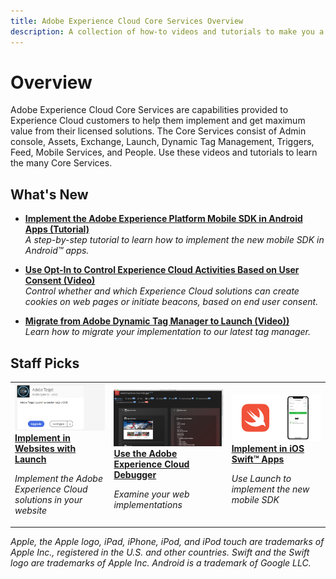 ```yaml
---
title: Adobe Experience Cloud Core Services Overview
description: A collection of how-to videos and tutorials to make you a power-user of Adobe Experience Cloud Core Services
---
```


# Overview

Adobe Experience Cloud Core Services are capabilities provided to Experience Cloud customers to help them implement and get maximum value from their licensed solutions.
The Core Services consist of Admin console, Assets, Exchange, Launch, Dynamic Tag Management, Triggers, Feed, Mobile Services, and People.
Use these videos and tutorials to learn the many Core Services.

## What's New

* **[Implement the Adobe Experience Platform Mobile SDK in Android Apps (Tutorial)](https://docs.adobe.com/content/help/en/experience-cloud/implementing-in-mobile-android-apps-with-launch/index.html)**
    <br>
    *A step-by-step tutorial to learn how to implement the new mobile SDK in Android&trade; apps.*

* **[Use Opt-In to Control Experience Cloud Activities Based on User Consent (Video)](id-service/use-opt-in-to-control-experience-cloud-activities-based-on-user-consent.md)**
    <br>
    *Control whether and which Experience Cloud solutions can create cookies on web pages or initiate beacons, based on end user consent.*

* **[Migrate from Adobe Dynamic Tag Manager to Launch (Video))](launch-web/migrate-from-dynamic-tag-manager-to-launch.md)**
    <br>
    *Learn how to migrate your implementation to our latest tag manager.*

## Staff Picks

<table>
<tr>
  <td>
    <a href="intro-to-platform/a-customer-experience-powered-by-experience-platform.md">
      <img alt="Implement in Websites with Launch tutorial" src="assets/launch_referencearchitectureguides.png" />
    </a>
    <div>
      <a href="intro-to-platform/a-customer-experience-powered-by-experience-platform.md">
    <strong>Implement in Websites with Launch</strong>
    </a>
    </div>
    <p>
    <em>Implement the Adobe Experience Cloud solutions in your website</em>
    <p>
  </td>
  <td>
    <a href="debugger/use-the-experience-cloud-debugger.md">
      <img alt="thumbnail image for the 'Use the Adobe Experience Cloud Debugger' video" src="assets/thumb_debugger.png" />
    </a>
    <div>
      <a href="debugger/use-the-experience-cloud-debugger.md">
    <strong>Use the Adobe Experience Cloud Debugger</strong>
    </a>
    </div>
    <p>
    <em>Examine your web implementations</em>
    <p>
  </td>
  <td>
    <a href="https://docs.adobe.com/content/help/en/experience-cloud/implementing-in-mobile-ios-swift-apps-with-launch/index.html">
      <img alt="Behind the Scenes: A Customer Experience Powered by Experience Platform video" src="assets/thumb_swift.png" />
    </a>
    <div>
      <a href="https://docs.adobe.com/content/help/en/experience-cloud/implementing-in-mobile-ios-swift-apps-with-launch/index.html">
    <strong>Implement in iOS Swift&trade; Apps</strong>
    </a>
    </div>
    <p>
    <em>Use Launch to implement the new mobile SDK</em>
    <p>
  </td>
</tr>
</table>

_Apple, the Apple logo, iPad, iPhone, iPod, and iPod touch are trademarks of Apple Inc., registered in the U.S. and other countries. Swift and the Swift logo are trademarks of Apple Inc.
Android is a trademark of Google LLC._